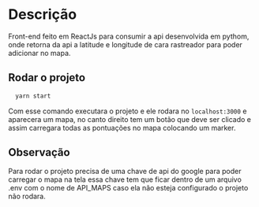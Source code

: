 # Descrição

Front-end feito em ReactJs para consumir a api desenvolvida em pythom, onde retorna da api a latitude e longitude de cara rastreador para poder adicionar no mapa.

## Rodar o projeto

```sh
  yarn start
```

Com esse comando executara o projeto e ele rodara no `localhost:3000` e aparecera um mapa, no canto direito tem um botão que deve ser clicado e assim carregara todas as pontuações no mapa colocando um marker.

## Observação

Para rodar o projeto precisa de uma chave de api do google para poder carregar o mapa na tela essa chave tem que ficar dentro de um arquivo .env com o nome de API_MAPS caso ela não esteja configurado o projeto não rodara.
